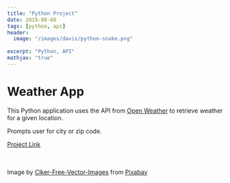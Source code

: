 ```yaml
---
title: "Python Project"
date: 2019-08-08
tags: [python, api]
header:
  image: "/images/davis/python-snake.png"
  
excerpt: "Python, API"
mathjax: "true"
---
```


# Weather App

This Python application uses the API from <a href="https://openweathermap.org">Open Weather</a> to retrieve weather for a given location.

Prompts user for city or zip code.


<a href="https://github.com/amodavis/weather_app">Project Link</a>

<br>
<br>
Image by <a href="https://pixabay.com/users/clker-free-vector-images-3736/?utm_source=link-attribution&amp;utm_medium=referral&amp;utm_campaign=image&amp;utm_content=37585">Clker-Free-Vector-Images</a> from <a href="https://pixabay.com/?utm_source=link-attribution&amp;utm_medium=referral&amp;utm_campaign=image&amp;utm_content=37585">Pixabay</a>
